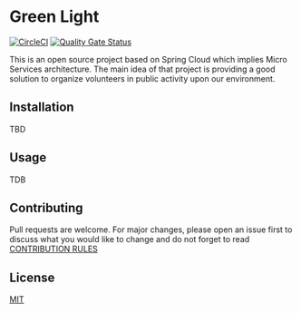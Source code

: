 # Green Light

[![CircleCI](https://circleci.com/gh/gvart/green-light.svg?style=shield)](https://circleci.com/gh/gvart/green-light) [![Quality Gate Status](https://sonarcloud.io/api/project_badges/measure?project=green-light&metric=alert_status)](https://sonarcloud.io/dashboard?id=green-light)

This is an open source project based on Spring Cloud which implies Micro Services 
architecture. The main idea of that project is providing a good solution to organize 
volunteers in public activity upon our environment.

## Installation

TBD

## Usage

TDB

## Contributing
Pull requests are welcome. For major changes, please open an issue first to discuss what you would like to change and do not forget to read [CONTRIBUTION RULES](./contributing.md)


## License
[MIT](https://choosealicense.com/licenses/mit/)
